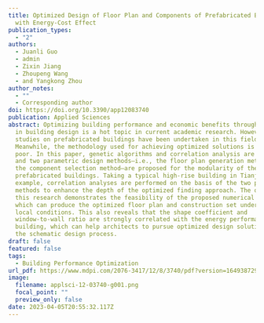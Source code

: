 ```yaml
---
title: Optimized Design of Floor Plan and Components of Prefabricated Building
  with Energy-Cost Effect
publication_types:
  - "2"
authors:
  - Juanli Guo
  - admin
  - Zixin Jiang
  - Zhoupeng Wang
  - and Yangkong Zhou
author_notes:
  - ""
  - Corresponding author
doi: https://doi.org/10.3390/app12083740
publication: Applied Sciences
abstract: Optimizing building performance and economic benefits through feedback
  in building design is a hot topic in current academic research. However, few
  studies on prefabricated buildings have been undertaken in this field.
  Meanwhile, the methodology used for achieving optimized solutions is still
  poor. In this paper, genetic algorithms and correlation analysis are employed
  and two parametric design methods—i.e., the floor plan generation method and
  the component selection method—are proposed for the modularity of the
  prefabricated buildings. Taking a typical high-rise building in Tianjin as an
  example, correlation analyses are performed on the basis of the two proposed
  methods to enhance the depth of the optimized finding approach. The outcome of
  this research demonstrates the feasibility of the proposed numerical approach,
  which can produce the optimized floor plan and construction set under the
  local conditions. This also reveals that the shape coefficient and
  window-to-wall ratio are strongly correlated with the energy performance of a
  building, which can help architects to pursue optimized design solutions in
  the schematic design process.
draft: false
featured: false
tags:
  - Building Performance Optimization
url_pdf: https://www.mdpi.com/2076-3417/12/8/3740/pdf?version=1649387298
image:
  filename: applsci-12-03740-g001.png
  focal_point: ""
  preview_only: false
date: 2023-04-05T20:55:32.117Z
---
```

